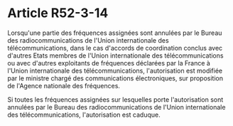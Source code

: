 # Article R52-3-14

Lorsqu'une partie des fréquences assignées sont annulées par le Bureau des radiocommunications de l'Union internationale des télécommunications, dans le cas d'accords de coordination conclus avec d'autres Etats membres de l'Union internationale des télécommunications ou avec d'autres exploitants de fréquences déclarées par la France à l'Union internationale des télécommunications, l'autorisation est modifiée par le ministre chargé des communications électroniques, sur proposition de l'Agence nationale des fréquences.

Si toutes les fréquences assignées sur lesquelles porte l'autorisation sont annulées par le Bureau des radiocommunications de l'Union internationale des télécommunications, l'autorisation est caduque.